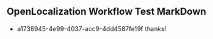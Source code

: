 ## OpenLocalization Workflow Test MarkDown
* a1738945-4e99-4037-acc9-4dd4587fe19f thanks!

<!--HONumber=Sep16_HO1-->



